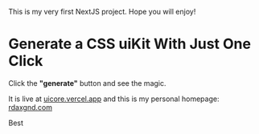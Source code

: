 This is my very first NextJS project. Hope you will enjoy!

# Generate a CSS uiKit With Just One Click

Click the **"generate"** button and see the magic.

It is live at [uicore.vercel.app](https://uicore.vercel.app) and this is my personal homepage: [rdaxgnd.com](https://rdaxgnd.com)

Best